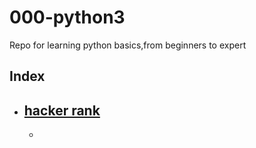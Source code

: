 # 000-python3
Repo for learning python basics,from beginners to expert 




## Index
- [hacker rank](https://github.com/amal-krishna-m-u/000-python3/tree/main/Hackerrank)
  - 
  - 
